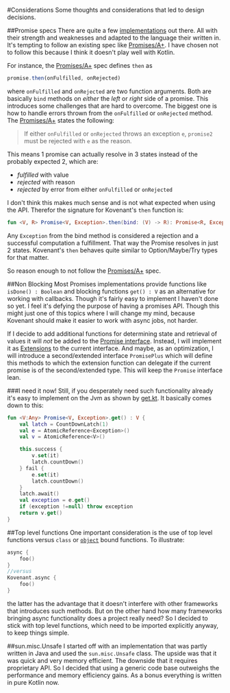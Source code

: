 #Considerations
Some thoughts and considerations that led to design decisions.

##Promise specs
There are quite a few [implementations](http://en.wikipedia.org/wiki/Futures_and_promises#List_of_implementations) out there. 
All with their strength and weaknesses and adapted to the language their written in. It's tempting to follow an 
existing spec like [Promises/A+](https://promisesaplus.com/). I have chosen not to follow this because I think it doesn't play
well with Kotlin. 

For instance, the [Promises/A+](https://promisesaplus.com/) spec defines `then` as
```js
promise.then(onFulfilled, onRejected)
```
where `onFulfilled` and `onRejected` are two function arguments. Both are basically `bind` methods on _either_ the 
 _left_ or _right_ side of a promise. This introduces some challenges that are hard to overcome. The biggest one is how
 to handle errors thrown from the `onFulfilled` or `onRejected` method. The [Promises/A+](https://promisesaplus.com/)
 states the following: 

>If either `onFulfilled` or `onRejected` throws an exception `e`, `promise2` must be rejected with `e` as the reason.

This means 1 promise can actually resolve in 3 states instead of the probably expected 2, which are:

* _fulfilled_ with value
* _rejected_ with reason
* _rejected_ by error from either `onFulfilled` or `onRejected`

I don't think this makes much sense and is not what expected when using the API. Therefor the signature for Kovenant's
`then` function is:
```kt
fun <V, R> Promise<V, Exception>.then(bind: (V) -> R): Promise<R, Exception>
```
Any `Exception` from the bind method is considered a rejection and a successful computation a fulfillment. That way 
the Promise resolves in just 2 states. Kovenant's `then` behaves quite similar to Option/Maybe/Try types for that matter.
 
So reason enough to not follow the [Promises/A+](https://promisesaplus.com/) spec. 

##Non Blocking
Most Promises implementations provide functions like `isDone() : Boolean` and blocking functions `get() : V` as an alternative for 
working with callbacks. Though it's fairly easy to implement I haven't done so yet. I feel it's defying the purpose 
of having a promises API. Though this might just one of this topics where I will change my mind, because Kovenant should 
make it easier to work with async jobs, not harder. 

If I decide to add additional functions for determining state and retrieval of values it will *not* be added to the
[Promise interface](https://github.com/mplatvoet/kovenant/blob/master/src/main/kotlin/promises-api.kt). Instead, 
I will implement it as [Extensions](http://kotlinlang.org/docs/reference/extensions.html) to the current interface. And
maybe, as an optimization, I will introduce a second/extended interface `PromisePlus` which will define this methods to 
which the extension function can delegate if the current promise is of the second/extended type. This will keep the 
`Promise` interface lean. 

###I need it now!
Still, if you desperately need such functionality already it's easy to implement on the Jvm as shown by 
[get.kt](https://github.com/mplatvoet/kovenant/blob/master/src/test/kotlin/examples/get.kt). It basically
 comes down to this:

```kt
fun <V:Any> Promise<V, Exception>.get() : V {
    val latch = CountDownLatch(1)
    val e = AtomicReference<Exception>()
    val v = AtomicReference<V>()

    this.success {
        v.set(it)
        latch.countDown()
    } fail {
        e.set(it)
        latch.countDown()
    }
    latch.await()
    val exception = e.get()
    if (exception !=null) throw exception
    return v.get()
}
```

##Top level functions
One important consideration is the use of top level functions versus `class` or 
[`object`](http://kotlinlang.org/docs/reference/object-declarations.html#object-declarations) bound functions. To
illustrate:
```kt
async {
    foo()
}
//versus
Kovenant.async {
    foo()
}
```
the latter has the advantage that it doesn't interfere with other frameworks that introduces such methods. But on the other
hand how many frameworks bringing async functionality does a project really need? So I decided to stick with top level
functions, which need to be imported explicitly anyway, to keep things simple.

##sun.misc.Unsafe
I started off with an implementation that was partly written in Java and used the `sun.misc.Unsafe` class. The upside
was that it was quick and very memory efficient. The downside that it requires proprietary API. So I decided that
using a generic code base outweighs the performance and memory efficiency gains. As a bonus everything is written in 
pure Kotlin now.